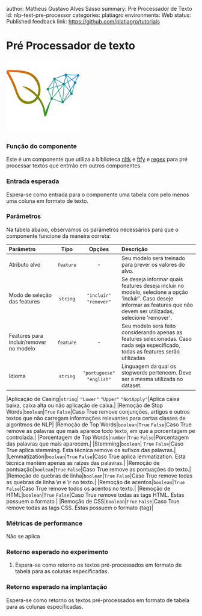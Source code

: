 author: Matheus Gustavo Alves Sasso
summary: Pré Processador de Texto
id: nlp-text-pre-processor
categories: platiagro
environments: Web
status: Published
feedback link: https://github.com/platiagro/tutorials

# Pré Processador de texto

![Logotipo da PlatIAgro: possui o desenho de duas folhas verdes, uma delas é formada por linhas e pontos, como um gráfico estatístico](img/logo.png)

### Função do componente

Este é um componente que utiliza a biblioteca [nltk](https://www.nltk.org/) e [ftfy](https://pypi.org/project/ftfy/) e [regex](https://docs.python.org/3/library/re.html) para pré processar textos que entrrão em outros componentes.
### Entrada esperada

Espera-se como entrada para o componente uma tabela com pelo menos uma coluna em formato de texto.

### Parâmetros

Na tabela abaixo, observamos os parâmetros necessários para que o componente funcione da maneira correta:

| Parâmetro     | Tipo     | Opções        | Descrição                                           |
|:-------------|:--------:|:-------------:|:-----------------------------------------------------|
| Atributo alvo     | `feature` | - | Seu modelo será treinado para prever os valores do alvo. |
| Modo de seleção das features   | `string` |`"incluir"` `"remover"`| Se deseja informar quais features deseja incluir no modelo, selecione a opção 'incluir'. Caso deseje informar as features que não devem ser utilizadas, selecione 'remover'.|
|Features para incluir/remover no modelo|`feature`| - |Seu modelo será feito considerando apenas as features selecionadas. Caso nada seja especificado, todas as features serão utilizadas|
|Idioma|`string`| `"portuguese"` `"english"`|Linguagem da qual os stopwords pertencem. Deve ser a mesma utilizada no dataset.|


|Aplicação de Casing|`string`| `"Lower"` `"Upper"` `"NotApply"`|Aplica caixa baixa, caixa alta ou não aplicação de caixa.|
|Remoção de Stop Words|`boolean`|`True` `False`|Caso True remove conjunções, artigos e outros textos que não carregam informações relevantes para certas classes de algorítmos de NLP|
|Remoção de Top Words|`boolean`|`True` `False`|Caso True remove as palavras que mais aparece todo texto, em que a porcentagem pe controlada.|
|Porcentagem de Top Words|`number`|`True` `False`|Porcentagem das palavras que mais aparecem.|
|Stemming|`boolean`| `True` `False`|Caso True aplica stemming. Esta técnica remove os sufixos das palavras.|
|Lemmatization|`boolean`|`True` `False`|Caso True aplica lemmatization. Esta técnica mantém apenas as raízes das palavras.|
|Remoção de pontuação|`boolean`|`True` `False`|Caso True remove as pontuações do texto.|
|Remoção de quebras de linha|`boolean`|`True` `False`|Caso True remove todas as quebras de linha \n e \r no texto.|
|Remoção de acentos|`boolean`|`True` `False`|Caso True remove todos os acentos no texto.|
|Remoção de HTML|`boolean`|`True` `False`|Caso True remove todas as tags HTML. Estas possuem o formato <tag>|
|Remoção de CSS|`boolean`|`True` `False`|Caso True remove todas as tags CSS. Estas possuem o formato {tag}|

### Métricas de performance

Não se aplica

### Retorno esperado no experimento

1. Espera-se como retorno os textos pré-processados em formato de tabela para as colunas especificadas.

### Retorno esperado na implantação

Espera-se como retorno os textos pré-processados em formato de tabela para as colunas especificadas.
